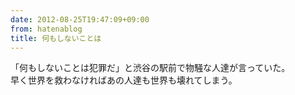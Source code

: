 ```yaml
---
date: 2012-08-25T19:47:09+09:00
from: hatenablog
title: 何もしないことは
---
```

「何もしないことは犯罪だ」と渋谷の駅前で物騒な人達が言っていた。  
早く世界を救わなければあの人達も世界も壊れてしまう。

